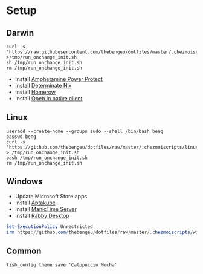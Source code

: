 # Setup

## Darwin

```console
curl -s 'https://raw.githubusercontent.com/thebengeu/dotfiles/master/.chezmoiscripts/darwin/run_onchange_init.sh' >/tmp/run_onchange_init.sh
sh /tmp/run_onchange_init.sh
rm /tmp/run_onchange_init.sh
```

- Install [Amphetamine Power Protect](https://x74353.github.io/Amphetamine-Power-Protect/)
- Install [Determinate Nix](https://docs.determinate.systems/getting-started/individuals#install)
- Install [Homerow](https://install.appcenter.ms/users/dexterleng/apps/homerow-redux/distribution_groups/production)
- Install [Open In native client](https://github.com/andy-portmen/native-client/releases)

## Linux

```console
useradd --create-home --groups sudo --shell /bin/bash beng
passwd beng
curl -s 'https://github.com/thebengeu/dotfiles/raw/master/.chezmoiscripts/linux/run_onchange_init.sh' > /tmp/run_onchange_init.sh
bash /tmp/run_onchange_init.sh
rm /tmp/run_onchange_init.sh
```

## Windows

- Update Microsoft Store apps
- Install [Aptakube](https://aptakube.com/)
- Install [ManicTime Server](https://www.manictime.com/download/server)
- Install [Rabby Desktop](https://rabby.io/?platform=desktop)

```powershell
Set-ExecutionPolicy Unrestricted
irm https://github.com/thebengeu/dotfiles/raw/master/.chezmoiscripts/windows/run_onchange_init-admin.ps1 | iex
```

## Common

```console
fish_config theme save 'Catppuccin Mocha'
```
